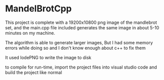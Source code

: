 # MandelBrotCpp
This project is complete with a 19200x10800 png image of the mandlebrot set, and the main.cpp file included generates the same image in about 5-10 minutes on my machine.

The algorithm is able to generate larger images, But I had some memory errors while doing so and I don't know enough about c++ to fix them

It used lodePNG to write the image to disk

to compile for run-time, import the project files into visual studio code and build the project like normal
